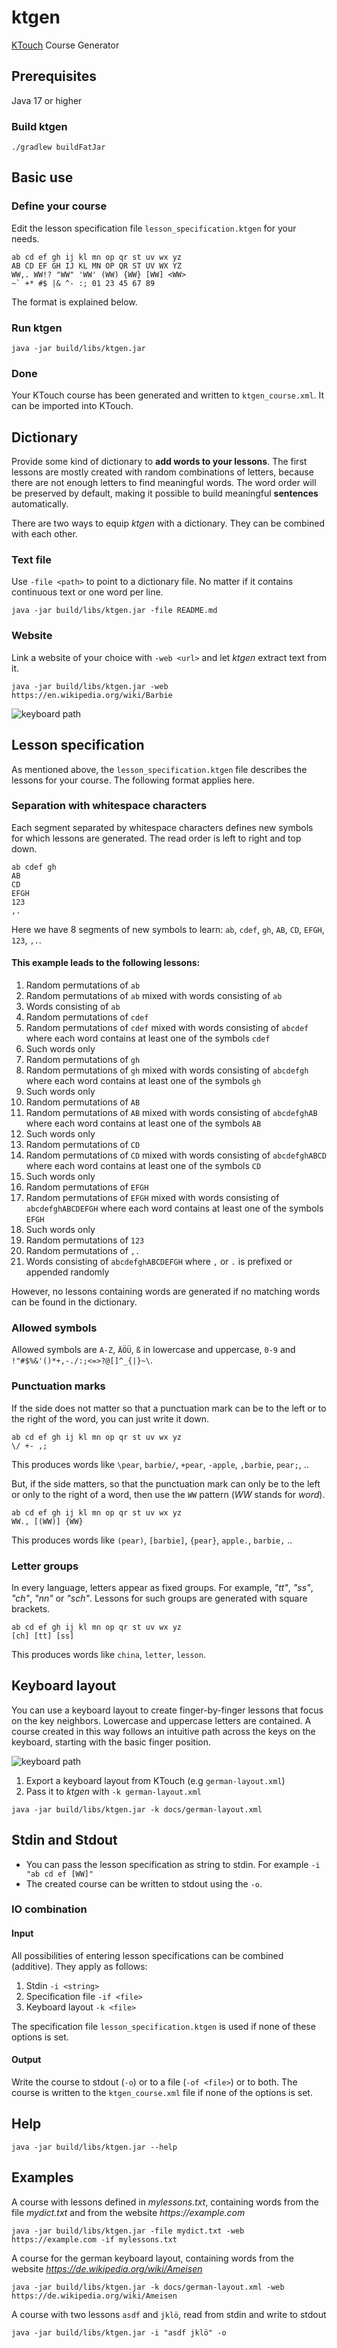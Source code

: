 # ktgen

[KTouch](https://github.com/KDE/ktouch) Course Generator


## Prerequisites

Java 17 or higher

### Build ktgen
```shell
./gradlew buildFatJar
```


## Basic use


### Define your course

Edit the lesson specification file `lesson_specification.ktgen` for your needs.

```text
ab cd ef gh ij kl mn op qr st uv wx yz
AB CD EF GH IJ KL MN OP QR ST UV WX YZ
WW,. WW!? "WW" 'WW' (WW) {WW} [WW] <WW>
~` +* #$ |& ^- :; 01 23 45 67 89
```

The format is explained below.


### Run ktgen

```shell
java -jar build/libs/ktgen.jar
```


### Done

Your KTouch course has been generated and written to `ktgen_course.xml`.
It can be imported into KTouch.


## Dictionary

Provide some kind of dictionary to **add words to your lessons**.
The first lessons are mostly created with random combinations of letters,
because there are not enough letters to find meaningful words.
The word order will be preserved by default, making it possible to build
meaningful **sentences** automatically.

There are two ways to equip _ktgen_ with a dictionary. They can be combined with each other.


### Text file

Use `-file <path>` to point to a dictionary file.
No matter if it contains continuous text or one word per line.

```shell
java -jar build/libs/ktgen.jar -file README.md
```


### Website

Link a website of your choice with `-web <url>` and let _ktgen_
extract text from it.

```shell
java -jar build/libs/ktgen.jar -web https://en.wikipedia.org/wiki/Barbie
```

![keyboard path](docs/text-from-website.jpg)


## Lesson specification

As mentioned above, the `lesson_specification.ktgen` file describes the lessons for your course.
The following format applies here.


### Separation with whitespace characters

Each segment separated by whitespace characters defines new symbols
for which lessons are generated. The read order is left to right and top down.

```text
ab cdef gh
AB
CD
EFGH
123
,.
```

Here we have 8 segments of new symbols to learn: `ab`, `cdef`, `gh`, `AB`, `CD`, `EFGH`, `123`, `,.`.


#### This example leads to the following lessons:

1. Random permutations of `ab`
2. Random permutations of `ab` mixed with words consisting of `ab`
3. Words consisting of `ab`
4. Random permutations of `cdef`
5. Random permutations of `cdef` mixed with words consisting of `abcdef` where each
   word contains at least one of the symbols `cdef`
6. Such words only
7. Random permutations of `gh`
8. Random permutations of `gh` mixed with words consisting of `abcdefgh` where each
   word contains at least one of the symbols `gh`
9. Such words only
10. Random permutations of `AB`
11. Random permutations of `AB` mixed with words consisting of `abcdefghAB` where each
    word contains at least one of the symbols `AB`
12. Such words only
13. Random permutations of `CD`
14. Random permutations of `CD` mixed with words consisting of `abcdefghABCD` where each
    word contains at least one of the symbols `CD`
15. Such words only
16. Random permutations of `EFGH`
17. Random permutations of `EFGH` mixed with words consisting of `abcdefghABCDEFGH` where each
    word contains at least one of the symbols `EFGH`
18. Such words only
19. Random permutations of `123`
20. Random permutations of `,.`
21. Words consisting of `abcdefghABCDEFGH` where `,` or `.` is prefixed or appended randomly

However, no lessons containing words are generated if no matching words can be found in the dictionary.


### Allowed symbols

Allowed symbols are `A-Z`, `ÄÖÜ`, `ß` in lowercase and uppercase, `0-9`
and `!"#$%&'()*+,-./:;<=>?@[]^_{|}~\`.


### Punctuation marks

If the side does not matter so that a punctuation mark can be to the left or to the right of the word,
you can just write it down.

```text
ab cd ef gh ij kl mn op qr st uv wx yz
\/ +- ,;
```

This produces words like `\pear`, `barbie/`, `+pear`, `-apple`, `,barbie`, `pear;`, ..

But, if the side matters, so that the punctuation mark can only be
to the left or only to the right of a word, then use the `WW` pattern (_WW_ stands for _word_).

```text
ab cd ef gh ij kl mn op qr st uv wx yz
WW., [(WW)] {WW}
```

This produces words like `(pear)`, `[barbie]`, `{pear}`, `apple.`, `barbie,` ..


### Letter groups

In every language, letters appear as fixed groups.
For example, _"tt"_, _"ss"_, _"ch"_, _"nn"_ or _"sch"_.
Lessons for such groups are generated with square brackets.

```text
ab cd ef gh ij kl mn op qr st uv wx yz
[ch] [tt] [ss]
```

This produces words like `china`, `letter`, `lesson`.


## Keyboard layout

You can use a keyboard layout to create finger-by-finger lessons that
focus on the key neighbors. Lowercase and uppercase letters are contained.
A course created in this way follows an intuitive path across the keys
on the keyboard, starting with the basic finger position.

![keyboard path](docs/keyboardpath.jpg)


1. Export a keyboard layout from KTouch (e.g `german-layout.xml`)
2. Pass it to _ktgen_ with `-k german-layout.xml`

```shell
java -jar build/libs/ktgen.jar -k docs/german-layout.xml
```


## Stdin and Stdout

- You can pass the lesson specification as string to stdin. For example `-i "ab cd ef [WW]"`
- The created course can be written to stdout using the `-o`.


### IO combination


#### Input

All possibilities of entering lesson specifications can be combined (additive).
They apply as follows:

1. Stdin `-i <string>`
2. Specification file `-if <file>`
3. Keyboard layout `-k <file>`

The specification file `lesson_specification.ktgen` is used if none of these options is set.


#### Output

Write the course to stdout (`-o`) or to a file (`-of <file>`) or to both.
The course is written to the `ktgen_course.xml` file if none of the options is set.


## Help

```shell
java -jar build/libs/ktgen.jar --help
```


## Examples

A course with lessons defined in _mylessons.txt_,
containing words from the file _mydict.txt_ and from the website _https://example.com_

```shell
java -jar build/libs/ktgen.jar -file mydict.txt -web https://example.com -if mylessons.txt
```

A course for the german keyboard layout,
containing words from the website _https://de.wikipedia.org/wiki/Ameisen_

```shell
java -jar build/libs/ktgen.jar -k docs/german-layout.xml -web https://de.wikipedia.org/wiki/Ameisen
```

A course with two lessons `asdf` and `jklö`, read from stdin and write to stdout

```shell
java -jar build/libs/ktgen.jar -i "asdf jklö" -o
```
